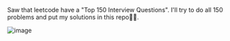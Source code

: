 Saw that leetcode have a "Top 150 Interview Questions". I'll try to do all 150 problems and put my solutions in this repo🙂🙂.

![image](https://github.com/HarisMahmood8/leetcode-solutions/assets/114548524/d5059a64-dc05-4c26-a0fb-b7155c5fbc88)
